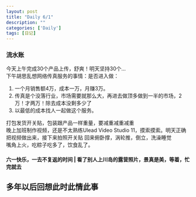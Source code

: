 ```yaml
---
layout: post
title: "Daily 6/1"
description: ""
categories: ['Daily']
tags: [日记]
---
```

 

### 流水账
今天上午完成30个产品上传，舒爽！明天坚持30个...  
下午胡思乱想网络传真服务的事情：是否进入做：
1. 一个月销售额4万，成本一万，月赚3万。  
2. 传真是个没落行业，市场需要就那么大，再进去做顶多做到一半的市场，2万！才两万！除去成本没剩多少了  
3. 以最低的成本找人一起做这个服务。  
  
  
打包发货开关贴，包装跟产品一样重量，要减重减重减重  
晚上加班制作视频，还是不太熟练Ulead Video Studio 11，摸索摸索。明天正确把视频做出来，接下来拍照开关贴
回来俯卧撑，涡轮推，倒立，洗澡睡觉  
嘴角上火，吃粽子吃多了，饮食乱了。

#### 六一快乐，一去不复返的时间 | 看了别人上川岛的露营照片，景真是美，等着，忙完就去
## 多年以后回想此时此情此事
